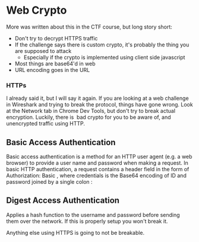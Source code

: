 # Web Crypto

More was written about this in the CTF course, but long story short:

-   Don't try to decrypt HTTPS traffic 
-   If the challenge says there is custom crypto, it's probably the
    thing you are supposed to attack
    -   Especially if the crypto is implemented using client side
        javascript
-   Most things are base64'd in web
-   URL encoding goes in the URL

### HTTPs

I already said it, but I will say it again. If you are looking at a web
challenge in Wireshark and trying to break the protocol, things have
gone wrong. Look at the Network tab in Chrome Dev Tools, but don't try
to break actual encryption. Luckily, there is  bad crypto for you to be
aware of, and unencrypted traffic using HTTP.

  

## Basic Access Authentication

Basic access authentication is a method for an HTTP user agent (e.g. a
web browser) to provide a user name and password when making a request.
In basic HTTP authentication, a request contains a header field in the
form of Authorization: Basic , where credentials is the Base64 encoding
of ID and password joined by a single colon :

## Digest Access Authentication

Applies a hash function to the username and password before sending them
over the network. If this is properly setup you won't break it.

Anything else using HTTPS is going to not be breakable.
